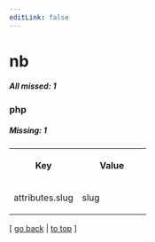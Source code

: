 ```yaml
---
editLink: false
---
```


# nb

##### All missed: 1


### php

##### Missing: 1

<table width="100%">
<tr><th width="50%">

Key

</th><th width="50%">

Value

</th></tr>
<tr><td width="50%">

attributes.slug

</td><td width="50%">

slug

</td></tr>
</table>

[ [go back](../status.md) | [to top](#) ]

